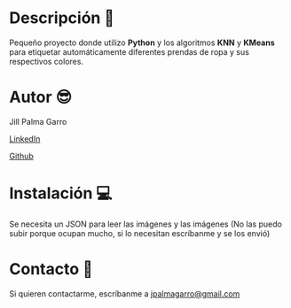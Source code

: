# Descripción 🌴
Pequeño proyecto donde utilizo **Python** y los algoritmos **KNN** y **KMeans** para etiquetar automáticamente diferentes prendas de ropa y sus respectivos colores.

# Autor 😎
Jill Palma Garro

[LinkedIn](https://www.linkedin.com/in/jillpg) 

[Github](https://github.com/JPG24)

# Instalación 💻
Se necesita un JSON para leer las imágenes y las imágenes (No las puedo subir porque ocupan mucho, si lo necesitan escríbanme y se los envió)

# Contacto 📩
Si quieren contactarme, escríbanme a jpalmagarro@gmail.com
